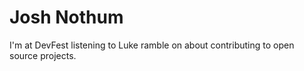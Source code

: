 # Josh Nothum 
I'm at DevFest listening to Luke ramble on about contributing to open source projects.
